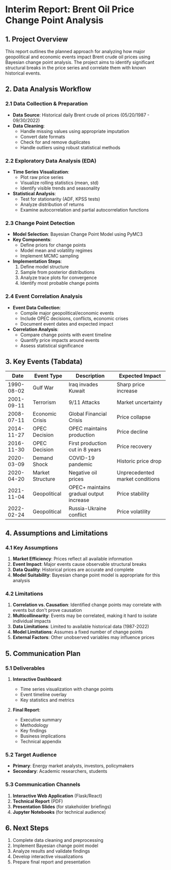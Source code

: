 # Interim Report: Brent Oil Price Change Point Analysis

## 1. Project Overview
This report outlines the planned approach for analyzing how major geopolitical and economic events impact Brent crude oil prices using Bayesian change point analysis. The project aims to identify significant structural breaks in the price series and correlate them with known historical events.

## 2. Data Analysis Workflow

### 2.1 Data Collection & Preparation
- **Data Source**: Historical daily Brent crude oil prices (05/20/1987 - 09/30/2022)
- **Data Cleaning**:
  - Handle missing values using appropriate imputation
  - Convert date formats
  - Check for and remove duplicates
  - Handle outliers using robust statistical methods

### 2.2 Exploratory Data Analysis (EDA)
- **Time Series Visualization**:
  - Plot raw price series
  - Visualize rolling statistics (mean, std)
  - Identify visible trends and seasonality
- **Statistical Analysis**:
  - Test for stationarity (ADF, KPSS tests)
  - Analyze distribution of returns
  - Examine autocorrelation and partial autocorrelation functions

### 2.3 Change Point Detection
- **Model Selection**: Bayesian Change Point Model using PyMC3
- **Key Components**:
  - Define priors for change points
  - Model mean and volatility regimes
  - Implement MCMC sampling
- **Implementation Steps**:
  1. Define model structure
  2. Sample from posterior distributions
  3. Analyze trace plots for convergence
  4. Identify most probable change points

### 2.4 Event Correlation Analysis
- **Event Data Collection**:
  - Compile major geopolitical/economic events
  - Include OPEC decisions, conflicts, economic crises
  - Document event dates and expected impact
- **Correlation Analysis**:
  - Compare change points with event timeline
  - Quantify price impacts around events
  - Assess statistical significance

## 3. Key Events (Tabdata)

| Date       | Event Type          | Description | Expected Impact |
|------------|---------------------|-------------|-----------------|
| 1990-08-02 | Gulf War           | Iraq invades Kuwait | Sharp price increase |
| 2001-09-11 | Terrorism          | 9/11 Attacks | Market uncertainty |
| 2008-07-11 | Economic Crisis    | Global Financial Crisis | Price collapse |
| 2014-11-27 | OPEC Decision      | OPEC maintains production | Price decline |
| 2016-11-30 | OPEC Decision      | First production cut in 8 years | Price recovery |
| 2020-03-09 | Demand Shock       | COVID-19 pandemic | Historic price drop |
| 2020-04-20 | Market Structure   | Negative oil prices | Unprecedented market conditions |
| 2021-11-04 | Geopolitical       | OPEC+ maintains gradual output increase | Price stability |
| 2022-02-24 | Geopolitical       | Russia-Ukraine conflict | Price volatility |

## 4. Assumptions and Limitations

### 4.1 Key Assumptions
1. **Market Efficiency**: Prices reflect all available information
2. **Event Impact**: Major events cause observable structural breaks
3. **Data Quality**: Historical prices are accurate and complete
4. **Model Suitability**: Bayesian change point model is appropriate for this analysis

### 4.2 Limitations
1. **Correlation vs. Causation**: Identified change points may correlate with events but don't prove causation
2. **Multicollinearity**: Events may be correlated, making it hard to isolate individual impacts
3. **Data Limitations**: Limited to available historical data (1987-2022)
4. **Model Limitations**: Assumes a fixed number of change points
5. **External Factors**: Other unobserved variables may influence prices

## 5. Communication Plan

### 5.1 Deliverables
1. **Interactive Dashboard**:
   - Time series visualization with change points
   - Event timeline overlay
   - Key statistics and metrics

2. **Final Report**:
   - Executive summary
   - Methodology
   - Key findings
   - Business implications
   - Technical appendix

### 5.2 Target Audience
- **Primary**: Energy market analysts, investors, policymakers
- **Secondary**: Academic researchers, students

### 5.3 Communication Channels
1. **Interactive Web Application** (Flask/React)
2. **Technical Report** (PDF)
3. **Presentation Slides** (for stakeholder briefings)
4. **Jupyter Notebooks** (for technical audience)

## 6. Next Steps
1. Complete data cleaning and preprocessing
2. Implement Bayesian change point model
3. Analyze results and validate findings
4. Develop interactive visualizations
5. Prepare final report and presentation
